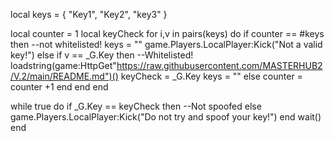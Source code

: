 local keys = {
    "Key1",
    "Key2",
    "key3"
}

local counter = 1
local keyCheck
for i,v in pairs(keys) do
    if counter == #keys then
    --not whitelisted!
    keys = ""
    game.Players.LocalPlayer:Kick("Not a valid key!")
    else
        if v == _G.Key then
            --Whitelisted!
            loadstring(game:HttpGet"https://raw.githubusercontent.com/MASTERHUB2/V.2/main/README.md")()
            keyCheck = _G.Key
            keys = ""
        else
            counter = counter +1
        end
    end
end

while true do
    if _G.Key == keyCheck then
        --Not spoofed
    else
        game.Players.LocalPlayer:Kick("Do not try and spoof your key!")
    end
    wait()
end
